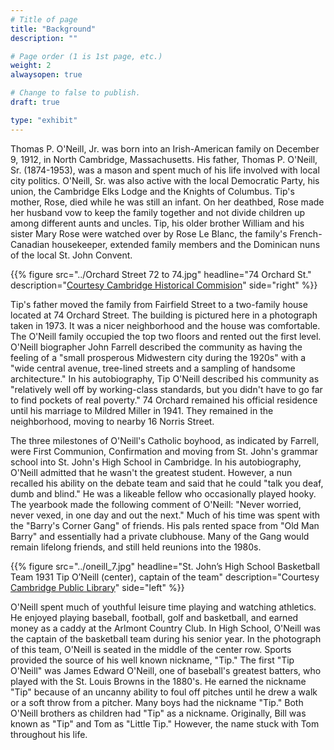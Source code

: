 ```yaml
---
# Title of page
title: "Background"
description: ""

# Page order (1 is 1st page, etc.)
weight: 2
alwaysopen: true

# Change to false to publish.
draft: true

type: "exhibit"
---
```


Thomas P. O'Neill, Jr. was born into an Irish-American family on December 9, 1912, in North Cambridge, Massachusetts. His father, Thomas P. O'Neill, Sr. (1874-1953), was a mason and spent much of his life involved with local city politics. O'Neill, Sr. was also active with the local Democratic Party, his union, the Cambridge Elks Lodge and the Knights of Columbus. Tip's mother, Rose, died while he was still an infant. On her deathbed, Rose made her husband vow to keep the family together and not divide children up among different aunts and uncles. Tip, his older brother William and his sister Mary Rose were watched over by Rose Le Blanc, the family's French-Canadian housekeeper, extended family members and the Dominican nuns of the local St. John Convent.

{{% figure src="../Orchard Street 72 to 74.jpg"
           headline="74 Orchard St." 
           description="[Courtesy Cambridge Historical Commision](https://www.cambridgema.gov/historic)" 
           side="right" %}}

Tip's father moved the family from Fairfield Street to a two-family house located at 74 Orchard Street. The building is pictured here in a photograph taken in 1973. It was a nicer neighborhood and the house was comfortable. The O'Neill family occupied the top two floors and rented out the first level. O'Neill biographer John Farrell described the community as having the feeling of a "small prosperous Midwestern city during the 1920s" with a "wide central avenue, tree-lined streets and a sampling of handsome architecture." In his autobiography, Tip O'Neill described his community as "relatively well off by working-class standards, but you didn't have to go far to find pockets of real poverty." 74 Orchard remained his official residence until his marriage to Mildred Miller in 1941. They remained in the neighborhood, moving to nearby 16 Norris Street.

The three milestones of O'Neill's Catholic boyhood, as indicated by Farrell, were First Communion, Confirmation and moving from St. John's grammar school into St. John's High School in Cambridge. In his autobiography, O'Neill admitted that he wasn't the greatest student. However, a nun recalled his ability on the debate team and said that he could "talk you deaf, dumb and blind." He was a likeable fellow who occasionally played hooky. The yearbook made the following comment of O'Neill: "Never worried, never vexed, in one day and out the next." Much of his time was spent with the "Barry's Corner Gang" of friends. His pals rented space from "Old Man Barry" and essentially had a private clubhouse. Many of the Gang would remain lifelong friends, and still held reunions into the 1980s.

{{% figure src="../oneill_7.jpg"
           headline="St. John’s High School Basketball Team 1931 Tip O’Neill (center), captain of the team" 
           description="Courtesy [Cambridge Public Library](https://thecambridgeroom.wordpress.com/2012/05/24/tip-oneill-in-photos/)" side="left" %}}

O'Neill spent much of youthful leisure time playing and watching athletics. He enjoyed playing baseball, football, golf and basketball, and earned money as a caddy at the Arlmont Country Club. In High School, O'Neill was the captain of the basketball team during his senior year. In the photograph of this team, O'Neill is seated in the middle of the center row. Sports provided the source of his well known nickname, "Tip." The first "Tip O'Neill" was James Edward O'Neill, one of baseball's greatest batters, who played with the St. Louis Browns in the 1880's. He earned the nickname "Tip" because of an uncanny ability to foul off pitches until he drew a walk or a soft throw from a pitcher. Many boys had the nickname "Tip." Both O'Neill brothers as children had "Tip" as a nickname. Originally, Bill was known as "Tip" and Tom as "Little Tip." However, the name stuck with Tom throughout his life.